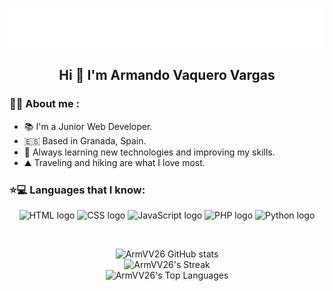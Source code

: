 <p align="center">
    <img src="https://github.com/ArmVV26/ArmVV26/blob/main/img/name.svg" alt="Armando Vaquero" />
    <h2 align="center"> Hi 👋 I'm Armando Vaquero Vargas </h2>
</p>

### 🧑🏽 About me :
  - 📚 I'm a Junior Web Developer.
  - 🇪🇸  Based in Granada, Spain.
  - 🌱 Always learning new technologies and improving my skills.
  - ⛰️ Traveling and hiking are what I love most.

### ⭐💻 Languages that I know:

<p align="center">
  <img src="https://upload.wikimedia.org/wikipedia/commons/3/38/HTML5_Badge.svg" alt="HTML logo" width="100" height="100"/>
  <img src="https://upload.wikimedia.org/wikipedia/commons/6/62/CSS3_logo.svg" alt="CSS logo" width="100" height="100"/>
  <img src="https://upload.wikimedia.org/wikipedia/commons/e/e3/Badge_js-strict_%28cropped%29.png" alt="JavaScript logo" width="100" height="100"/>
  <img src="https://upload.wikimedia.org/wikipedia/commons/3/31/Webysther_20160423_-_Elephpant.svg" alt="PHP logo" width="100" height="100"/>
  <img src="https://upload.wikimedia.org/wikipedia/commons/e/ef/Python_logo_52.svg" alt="Python logo" width="100" height="100"/>
</p>

<br>
<div align="center">

   ![ArmVV26 GitHub stats](https://github-readme-stats.vercel.app/api?username=ArmVV26&theme=tokyonight&show_icons=true&hide_border=false&count_private=true)<br>
   ![ArmVV26's Streak](https://github-readme-streak-stats.herokuapp.com/?user=ArmVV26&theme=tokyonight&hide_border=false)<br>
   ![ArmVV26's Top Languages](https://github-readme-stats.vercel.app/api/top-langs/?username=ArmVV26&theme=tokyonight&show_icons=true&hide_border=false&layout=compact)

</div>
